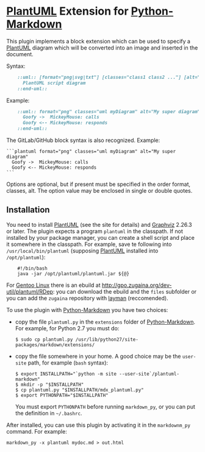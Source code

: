 [PlantUML][] Extension for [Python-Markdown][]
==============================================

This plugin implements a block extension which can be used to specify a [PlantUML][] diagram which will be
converted into an image and inserted in the document.

Syntax:

```markdown
    ::uml:: [format="png|svg|txt"] [classes="class1 class2 ..."] [alt="text for alt"]
      PlantUML script diagram
    ::end-uml::
```

Example:

```markdown
    ::uml:: format="png" classes="uml myDiagram" alt="My super diagram"
      Goofy ->  MickeyMouse: calls
      Goofy <-- MickeyMouse: responds
    ::end-uml::
```

The GitLab/GitHub block syntax is also recognized. Example:

    ```plantuml format="png" classes="uml myDiagram" alt="My super diagram"
      Goofy ->  MickeyMouse: calls
      Goofy <-- MickeyMouse: responds
    ```

Options are optional, but if present must be specified in the order format, classes, alt.
The option value may be enclosed in single or double quotes.

Installation
------------
You need to install [PlantUML][] (see the site for details) and [Graphviz][] 2.26.3 or later.
The plugin expects a program `plantuml` in the classpath. If not installed by your package
manager, you can create a shell script and place it somewhere in the classpath. For example,
save te following into `/usr/local/bin/plantuml` (supposing [PlantUML][] installed into
`/opt/plantuml`):

```
    #!/bin/bash
    java -jar /opt/plantuml/plantuml.jar ${@}
```

For [Gentoo Linux][Gentoo] there is an ebuild at http://gpo.zugaina.org/dev-util/plantuml/RDep: you can download
the ebuild and the `files` subfolder or you can add the `zugaina` repository with [layman][]
(reccomended).

To use the plugin with [Python-Markdown][] you have two choices:

* copy the file `plantuml.py` in the `extensions` folder of [Python-Markdown][]. For example, for Python 2.7 you must
  do:
  
  ```console
  $ sudo cp plantuml.py /usr/lib/python27/site-packages/markdown/extensions/
  ```
* copy the file somewhere in your home. A good choice may be the `user-site` path, for example (`bash` syntax):

  ```console
  $ export INSTALLPATH="`python -m site --user-site`/plantuml-markdown"
  $ mkdir -p "$INSTALLPATH"
  $ cp plantuml.py "$INSTALLPATH/mdx_plantuml.py"
  $ export PYTHONPATH="$INSTALLPATH"
  ```
  
  You must export `PYTHONPATH` before running `markdown_py`, or you can put the definition in `~/.bashrc`.

After installed, you can use this plugin by activating it in the `markdownm_py` command. For example:

    markdown_py -x plantuml mydoc.md > out.html

[Python-Markdown]: http://pythonhosted.org/Markdown/
[PlantUML]: http://plantuml.sourceforge.net/
[Graphviz]: http://www.graphviz.org
[Gentoo]: http://www.gentoo.org
[layman]: http://wiki.gentoo.org/wiki/Layman
